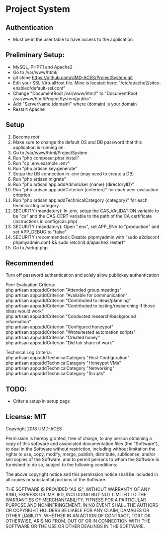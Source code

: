 # Project System

## Authentication

- Must be in the user table to have access to the application

## Preliminary Setup:
- MySQL, PHP7.1 and Apache2
- Go to /var/www/html/
- git clone https://github.com/UMD-ACES/ProjectSystem.git
- Edit your SSL VirtualHost file. Mine is located here: "/etc/apache2/sites-enabled/default-ssl.conf"
- Change "DocumentRoot /var/www/html/" to "DocumentRoot /var/www/html/ProjectSystem/public"
- Add "ServerName (domain)" where (domain) is your domain
- Restart Apache

## Setup
1. Become root
2. Make sure to change the default OS and DB password that this application is running on. 
3. Go to /var/www/html/ProjectSystem
4. Run "php composer.phar install"
5. Run "cp .env.example .env"
5. Run "php artisan key:generate"
6. Setup the DB connection in .env (may need to create a DB)
7. Run "php artisan migrate"
8. Run "php artisan app:addAdminUser {name} {directoryID}"
9. Run "php artisan app:addCriterion {criterion}" for each peer evaluation criterion
10. Run "php artisan app:addTechnicalCategory {category}" for each technical log category.
11. SECURITY (mandatory): In .env, setup the CAS_VALIDATION variable to be "ca" and the CAS_CERT variable to the path of the CA certificate (instructions in config/cas.php)
12. SECURITY (mandatory): Open ".env", set APP_ENV to "production" and set APP_DEBUG to "false"
13. SECURITY (recommended): Disable phpmyadmin with "sudo a2disconf phpmyadmin.conf && sudo /etc/init.d/apache2 restart"
14. Go to <site>/setup.php

## Recommended
Turn off password authentication and solely allow publickey authentication

Peer Evaluation Criteria:  
php artisan app:addCriterion "Attended group meetings"  
php artisan app:addCriterion "Available for communication"  
php artisan app:addCriterion "Contributed to ideas/planning"  
php artisan app:addCriterion "Contributed to testing/researching if those ideas would work"  
php artisan app:addCriterion "Conducted research/background information"  
php artisan app:addCriterion "Configured honeypot"  
php artisan app:addCriterion "Wrote/tested automation scripts"  
php artisan app:addCriterion "Created honey"  
php artisan app:addCriterion "Did fair share of work"  

Technical Log Criteria:  
php artisan app:addTechnicalCategory "Host Configuration"  
php artisan app:addTechnicalCategory "Honeypot VMs"  
php artisan app:addTechnicalCategory "Networking"  
php artisan app:addTechnicalCategory "Scripts"  

## TODO:
- Criteria setup in setup page


## License: MIT

Copyright 2018 UMD-ACES

Permission is hereby granted, free of charge, to any person obtaining a copy of this software and associated documentation files (the "Software"), to deal in the Software without restriction, including without limitation the rights to use, copy, modify, merge, publish, distribute, sublicense, and/or sell copies of the Software, and to permit persons to whom the Software is furnished to do so, subject to the following conditions:

The above copyright notice and this permission notice shall be included in all copies or substantial portions of the Software.

THE SOFTWARE IS PROVIDED "AS IS", WITHOUT WARRANTY OF ANY KIND, EXPRESS OR IMPLIED, INCLUDING BUT NOT LIMITED TO THE WARRANTIES OF MERCHANTABILITY, FITNESS FOR A PARTICULAR PURPOSE AND NONINFRINGEMENT. IN NO EVENT SHALL THE AUTHORS OR COPYRIGHT HOLDERS BE LIABLE FOR ANY CLAIM, DAMAGES OR OTHER LIABILITY, WHETHER IN AN ACTION OF CONTRACT, TORT OR OTHERWISE, ARISING FROM, OUT OF OR IN CONNECTION WITH THE SOFTWARE OR THE USE OR OTHER DEALINGS IN THE SOFTWARE.
